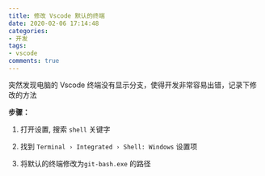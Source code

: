 ```yaml
---
title: 修改 Vscode 默认的终端
date: 2020-02-06 17:14:48
categories:
- 开发
tags:
- vscode
comments: true
---
```



突然发现电脑的 Vscode 终端没有显示分支，使得开发非常容易出错，记录下修改的方法


<!-- more -->



**步骤：**

1. 打开设置, 搜索 `shell` 关键字

2. 找到 `Terminal › Integrated › Shell: Windows` 设置项

3. 将默认的终端修改为`git-bash.exe` 的路径
